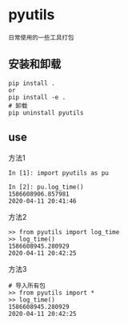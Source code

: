 <!--[toc]-->

# pyutils
```
日常使用的一些工具打包
```

## 安装和卸载
```shell script
pip install . 
or
pip install -e .
# 卸载
pip uninstall pyutils
```

## use
方法1
```shell
In [1]: import pyutils as pu

In [2]: pu.log_time()
1586608906.857981
2020-04-11 20:41:46

```
方法2
```
>> from pyutils import log_time
>> log_time()
1586608945.280929
2020-04-11 20:42:25
```
方法3
```
# 导入所有包
>> from pyutils import *
>> log_time()
1586608945.280929
2020-04-11 20:42:25
```
